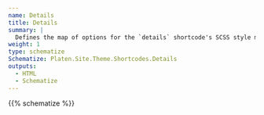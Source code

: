 ```yaml
---
name: Details
title: Details
summary: |
  Defines the map of options for the `details` shortcode's SCSS style module.
weight: 1
type: schematize
Schematize: Platen.Site.Theme.Shortcodes.Details
outputs:
  - HTML
  - Schematize
---
```


{{% schematize %}}
